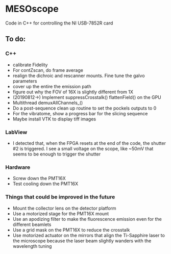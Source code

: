 # MESOscope
Code in C++ for controlling the NI USB-7852R card

## To do:
### C++
- calibrate Fidelity
- For contZscan, do frame average
- realign the dichroic and rescanner mounts. Fine tune the galvo parameters
- cover up the entire the emission path
- figure out why the FOV of 16X is slightly different from 1X
- (20190812->) Implement suppressCrosstalk() flattenField() on the GPU
- Multithread demuxAllChannels_()
- Do a post-sequence clean up routine to set the pockels outputs to 0
- For the vibratome, show a progress bar for the slicing sequence
- Maybe install VTK to display tiff images

### LabView
- I detected that, when the FPGA resets at the end of the code, the shutter #2 is triggered. I see a small voltage on the scope, like ~50mV that seems to be enough to trigger the shutter

### Hardware
- Screw down the PMT16X
- Test cooling down the PMT16X

### Things that could be improved in the future
- Mount the collector lens on the detector platform
- Use a motorized stage for the PMT16X mount
- Use an apodizing filter to make the fluorescence emission even for the different beamlets
- Use a grid mask on the PMT16X to reduce the crosstalk
- Use motorized actuator on the mirrors that align the Ti-Sapphire laser to the microscope because the laser beam slightly wanders with the wavelength tuning